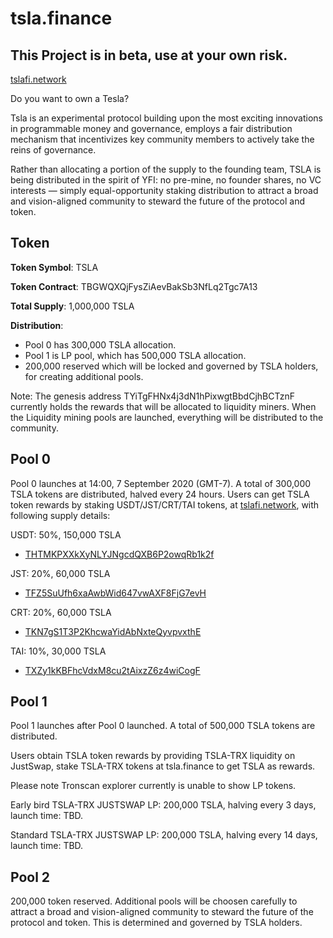 # tsla.finance

## This Project is in beta, use at your own risk.

[tslafi.network](https://tslafi.network)

Do you want to own a Tesla?

Tsla is an experimental protocol building upon the most exciting innovations in programmable money and governance, employs a fair distribution mechanism that incentivizes key community members to actively take the reins of governance. 

Rather than allocating a portion of the supply to the founding team, TSLA is being distributed in the spirit of YFI: no pre-mine, no founder shares, no VC interests — simply equal-opportunity staking distribution to attract a broad and vision-aligned community to steward the future of the protocol and token.

## Token

**Token Symbol**: TSLA

**Token Contract**: TBGWQXQjFysZiAevBakSb3NfLq2Tgc7A13

**Total Supply**: 1,000,000 TSLA

**Distribution**: 

* Pool 0 has 300,000 TSLA allocation. 
* Pool 1 is LP pool, which has 500,000 TSLA allocation. 
* 200,000 reserved which will be locked and governed by TSLA holders, for creating additional pools.

Note: The genesis address TYiTgFHNx4j3dN1hPixwgtBbdCjhBCTznF currently holds the rewards that will be allocated to liquidity miners. When the Liquidity mining pools are launched, everything will be distributed to the community.

## Pool 0

Pool 0 launches at 14:00, 7 September 2020 (GMT-7). A total of 300,000 TSLA tokens are distributed, halved every 24 hours. Users can get TSLA token rewards by staking USDT/JST/CRT/TAI tokens, at [tslafi.network](https://tslafi.network), with following supply details:


USDT:  50%, 150,000 TSLA

* [THTMKPXXkXyNLYJNgcdQXB6P2owqRb1k2f](https://tronscan.io/#/contract/THTMKPXXkXyNLYJNgcdQXB6P2owqRb1k2f)

JST:  20%, 60,000 TSLA

* [TFZ5SuUfh6xaAwbWid647vwAXF8FjG7evH](https://tronscan.io/#/contract/TFZ5SuUfh6xaAwbWid647vwAXF8FjG7evH)

CRT:  20%, 60,000 TSLA

* [TKN7gS1T3P2KhcwaYidAbNxteQyvpvxthE](https://tronscan.io/#/contract/TKN7gS1T3P2KhcwaYidAbNxteQyvpvxthE)

TAI:  10%, 30,000 TSLA

* [TXZy1kKBFhcVdxM8cu2tAixzZ6z4wiCogF](https://tronscan.io/#/contract/TXZy1kKBFhcVdxM8cu2tAixzZ6z4wiCogF)

## Pool 1

Pool 1 launches after Pool 0 launched. A total of 500,000 TSLA tokens are distributed.

Users obtain TSLA token rewards by providing TSLA-TRX liquidity on JustSwap, stake TSLA-TRX tokens at tsla.finance to get TSLA as rewards.

Please note Tronscan explorer currently is unable to show LP tokens.

Early bird TSLA-TRX JUSTSWAP LP: 200,000 TSLA, halving every 3 days, launch time: TBD.

Standard TSLA-TRX JUSTSWAP LP: 200,000 TSLA, halving every 14 days, launch time: TBD.


## Pool 2

200,000 token reserved. Additional pools will be choosen carefully to attract a broad and vision-aligned community to steward the future of the protocol and token. This is determined and governed by TSLA holders.


